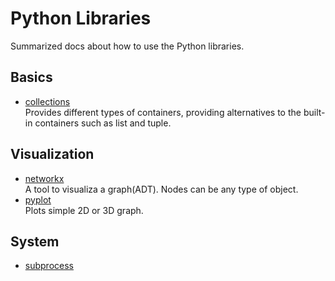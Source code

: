 # Python Libraries

Summarized docs about how to use the Python libraries.

## Basics

- [collections](collections)<br>
Provides different types of containers, providing alternatives to the built-in containers such as list and tuple.

## Visualization

- [networkx](networkx)<br>
A tool to visualiza a graph(ADT). Nodes can be any type of object.
- [pyplot](pyplot)<br>
Plots simple 2D or 3D graph.

## System

- [subprocess](subprocess)